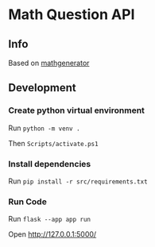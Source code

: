 # Math Question API

## Info

Based on [mathgenerator](https://lukew3.github.io/mathgenerator/mathgenerator.html)

## Development

### Create python virtual environment

Run `python -m venv .`

Then `Scripts/activate.ps1`

### Install dependencies

Run `pip install -r src/requirements.txt`

### Run Code

Run `flask --app app run`

Open http://127.0.0.1:5000/